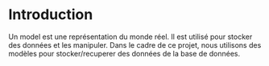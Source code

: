 # Introduction
Un model est une représentation du monde réel. Il est utilisé pour stocker des données et les manipuler. Dans le cadre de ce projet, nous utilisons des modèles pour stocker/recuperer des données de la base de données.
